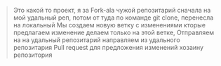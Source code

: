 >Это какой то проект, я за Fork-ala чужой репозитарий сначала на мой удальный реп, потом от туда по команде git clone, перенесла на локальный
>Мы создаем новую ветку с изменениями кторые предлагаем
>изменение делаем только на этой ветке,
>Отправляем на на удальный репозитарий
>направляем из удального репозитария Pull request для предложения изменений хозаину репозитория